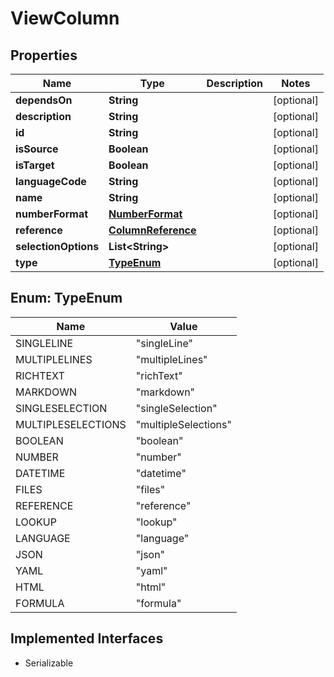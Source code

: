 

# ViewColumn


## Properties

Name | Type | Description | Notes
------------ | ------------- | ------------- | -------------
**dependsOn** | **String** |  |  [optional]
**description** | **String** |  |  [optional]
**id** | **String** |  |  [optional]
**isSource** | **Boolean** |  |  [optional]
**isTarget** | **Boolean** |  |  [optional]
**languageCode** | **String** |  |  [optional]
**name** | **String** |  |  [optional]
**numberFormat** | [**NumberFormat**](NumberFormat.md) |  |  [optional]
**reference** | [**ColumnReference**](ColumnReference.md) |  |  [optional]
**selectionOptions** | **List&lt;String&gt;** |  |  [optional]
**type** | [**TypeEnum**](#TypeEnum) |  |  [optional]



## Enum: TypeEnum

Name | Value
---- | -----
SINGLELINE | &quot;singleLine&quot;
MULTIPLELINES | &quot;multipleLines&quot;
RICHTEXT | &quot;richText&quot;
MARKDOWN | &quot;markdown&quot;
SINGLESELECTION | &quot;singleSelection&quot;
MULTIPLESELECTIONS | &quot;multipleSelections&quot;
BOOLEAN | &quot;boolean&quot;
NUMBER | &quot;number&quot;
DATETIME | &quot;datetime&quot;
FILES | &quot;files&quot;
REFERENCE | &quot;reference&quot;
LOOKUP | &quot;lookup&quot;
LANGUAGE | &quot;language&quot;
JSON | &quot;json&quot;
YAML | &quot;yaml&quot;
HTML | &quot;html&quot;
FORMULA | &quot;formula&quot;


## Implemented Interfaces

* Serializable


